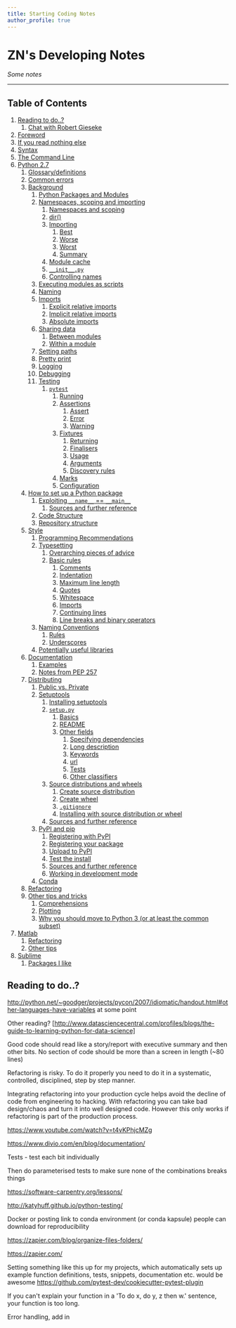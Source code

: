 ```yaml
---
title: Starting Coding Notes
author_profile: true
---
```


# ZN's Developing Notes

*Some notes*

----

## Table of Contents

1. [Reading to do..?](#reading-to-do)
    1. [Chat with Robert Gieseke](#chat-with-robert-gieseke)
1. [Foreword](#foreword)
1. [If you read nothing else](#if-you-read-nothing-else)
1. [Syntax](#syntax)
1. [The Command Line](#the-command-line)
1. [Python 2.7](#python-27)
    1. [Glossary/definitions](#glossary/definitions)
    1. [Common errors](#common-errors)
    1. [Background](#background)
        1. [Python Packages and Modules](#python-packages-and-modules)
        1. [Namespaces, scoping and importing](#namespaces,-scoping-and-importing)
            1. [Namespaces and scoping](#namespaces-and-scoping)
            1. [dir()](#dir)
            1. [Importing](#importing)
                1. [Best](#best)
                1. [Worse](#worse)
                1. [Worst](#worst)
                1. [Summary](#summary)
            1. [Module cache](#module-cache)
            1. [`__init__.py`](#__init__py)
            1. [Controlling names](#controlling-names)
        1. [Executing modules as scripts](#executing-modules-as-scripts)
        1. [Naming](#naming)
        1. [Imports](#imports)
            1. [Explicit relative imports](#explicit-relative-imports)
            1. [Implicit relative imports](#implicit-relative-imports)
            1. [Absolute imports](#absolute-imports)
        1. [Sharing data](#sharing-data)
            1. [Between modules](#between-modules)
            1. [Within a module](#within-a-module)
        1. [Setting paths](#setting-paths)
        1. [Pretty print](#pretty-print)
        1. [Logging](#logging)
        1. [Debugging](#debugging)
        1. [Testing](#testing)
            1. [`pytest`](#pytest)
                1. [Running](#running)
                1. [Assertions](#assertions)
                    1. [Assert](#assert)
                    1. [Error](#error)
                    1. [Warning](#warning)
                1. [Fixtures](#fixtures)
                    1. [Returning](#returning)
                    1. [Finalisers](#finalisers)
                    1. [Usage](#usage)
                    1. [Arguments](#arguments)
                    1. [Discovery rules](#discovery-rules)
                1. [Marks](#marks)
                1. [Configuration](#configuration)
    1. [How to set up a Python package](#how-to-set-up-a-python-package)
        1. [Exploiting `__name__` == `__main__`](#exploiting-__name__-__main__)
            1. [Sources and further reference](#sources-and-further-reference)
        1. [Code Structure](#code-structure)
        1. [Repository structure](#repository-structure)
    1. [Style](#style)
        1. [Programming Recommendations](#programming-recommendations)
        1. [Typesetting](#typesetting)
            1. [Overarching pieces of advice](#overarching-pieces-of-advice)
            1. [Basic rules](#basic-rules)
                1. [Comments](#comments)
                1. [Indentation](#indentation)
                1. [Maximum line length](#maximum-line-length)
                1. [Quotes](#quotes)
                1. [Whitespace](#whitespace)
                1. [Imports](#imports_1)
                1. [Continuing lines](#continuing-lines)
                1. [Line breaks and binary operators](#line-breaks-and-binary-operators)
        1. [Naming Conventions](#naming-conventions)
            1. [Rules](#rules)
            1. [Underscores](#underscores)
        1. [Potentially useful libraries](#potentially-useful-libraries)
    1. [Documentation](#documentation)
        1. [Examples](#examples)
        1. [Notes from PEP 257](#notes-from-pep-257)
    1. [Distributing](#distributing)
        1. [Public vs. Private](#public-vs-private)
        1. [Setuptools](#setuptools)
            1. [Installing setuptools](#installing-setuptools)
            1. [`setup.py`](#setuppy)
                1. [Basics](#basics)
                1. [README](#readme)
                1. [Other fields](#other-fields)
                    1. [Specifying dependencies](#specifying-dependencies)
                    1. [Long description](#long-description)
                    1. [Keywords](#keywords)
                    1. [url](#url)
                    1. [Tests](#tests)
                    1. [Other classifiers](#other-classifiers)
            1. [Source distributions and wheels](#source-distributions-and-wheels)
                1. [Create source distribution](#create-source-distribution)
                1. [Create wheel](#create-wheel)
                1. [`.gitignore`](#gitignore)
                1. [Installing with source distribution or wheel](#installing-with-source-distribution-or-wheel)
            1. [Sources and further reference](#sources-and-further-reference_1)
        1. [PyPI and pip](#pypi-and-pip)
            1. [Registering with PyPI](#registering-with-pypi)
            1. [Registering your package](#registering-your-package)
            1. [Upload to PyPI](#upload-to-pypi)
            1. [Test the install](#test-the-install)
            1. [Sources and further reference](#sources-and-further-reference_2)
            1. [Working in development mode](#working-in-development-mode)
        1. [Conda](#conda)
    1. [Refactoring](#refactoring)
    1. [Other tips and tricks](#other-tips-and-tricks)
        1. [Comprehensions](#comprehensions)
        1. [Plotting](#plotting)
        1. [Why you should move to Python 3 (or at least the common subset)](#why-you-should-move-to-python-3-or-at-least-the-common-subset)
1. [Matlab](#matlab)
    1. [Refactoring](#refactoring_1)
    1. [Other tips](#other-tips)
1. [Sublime](#sublime)
    1. [Packages I like](#packages-i-like)

<!-- End of table of contents -->

## Reading to do..?

http://python.net/~goodger/projects/pycon/2007/idiomatic/handout.html#other-languages-have-variables at some point 

Other reading? [http://www.datasciencecentral.com/profiles/blogs/the-guide-to-learning-python-for-data-science]

Good code should read like a story/report with executive summary and then other bits. No section of code should be more than a screen in length (~80 lines)

Refactoring is risky. To do it properly you need to do it in a systematic, controlled, disciplined, step by step manner.

Integrating refactoring into your production cycle helps avoid the decline of code from engineering to hacking. With refactoring you can take bad design/chaos and turn it into well designed code. However this only works if refactoring is part of the production process.

https://www.youtube.com/watch?v=t4vKPhjcMZg

https://www.divio.com/en/blog/documentation/

Tests - test each bit individually

Then do parameterised tests to make sure none of the combinations breaks things

https://software-carpentry.org/lessons/

http://katyhuff.github.io/python-testing/

Docker or posting link to conda environment (or conda kapsule) people can download for reproducibility

https://zapier.com/blog/organize-files-folders/

https://zapier.com/

Setting something like this up for my projects, which automatically sets up example function definitions, tests, snippets, documentation etc. would be awesome https://github.com/pytest-dev/cookiecutter-pytest-plugin

If you can't explain your function in a 'To do x, do y, z then w.' sentence, your function is too long.

Error handling, add in